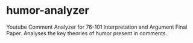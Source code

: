 # humor-analyzer
Youtube Comment Analyzer for 76-101 Interpretation and Argument Final Paper. Analyses the key theories of humor present in comments.
